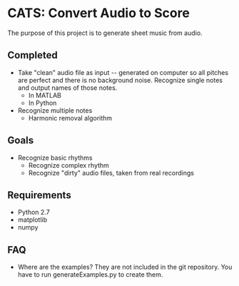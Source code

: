 CATS: Convert Audio to Score
======
The purpose of this project is to generate sheet music from audio.

## Completed 

* Take "clean" audio file as input -- generated on computer so all pitches are perfect and there is no background noise. Recognize single notes and output names of those notes.
  * In MATLAB
  * In Python
* Recognize multiple notes
  * Harmonic removal algorithm

## Goals
  
* Recognize basic rhythms
  * Recognize complex rhythm
  * Recognize "dirty" audio files, taken from real recordings

## Requirements
 * Python 2.7
 * matplotlib
 * numpy

## FAQ
* Where are the examples? They are not included in the git repository. You have to run generateExamples.py to create them.
